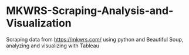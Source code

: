 # MKWRS-Scraping-Analysis-and-Visualization
Scraping data from https://mkwrs.com/ using python and Beautiful Soup, analyzing and visualizing with Tableau
